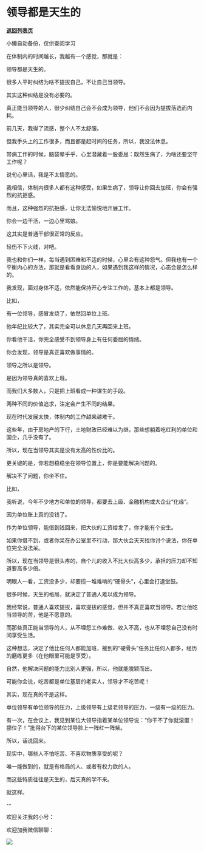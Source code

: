 # 领导都是天生的

[**返回列表页**](/gzh/费曼的小茶馆)

小懒自动备份，仅供查阅学习

在体制内的时间越长，我越有一个感觉，那就是：  

领导都是天生的。

很多人平时纠结为啥不提拔自己，不让自己当领导。

其实这种纠结是没有必要的。  

真正能当领导的人，很少纠结自己会不会成为领导，他们不会因为提拔落选而内耗。

前几天，我得了流感，整个人不太舒服。

但我手头上的工作很多，而且都是赶时间的任务，所以，我没法休息。  

带病工作的时候，脑袋晕乎乎，心里潜藏着一股委屈：既然生病了，为啥还要坚守工作呢？

说句心里话，我是不太情愿的。  

我相信，体制内很多人都有这种感受，如果生病了，领导让你回去加班，你会有强烈的抗拒感。  

而且，这种强烈的抗拒感，让你无法愉悦地开展工作。  

你会一边干活，一边心里骂娘。  

这其实是普通干部很正常的反应。

轻伤不下火线，对吧。  

我也和你们一样，每当遇到困难和不适的时候，心里会有这种怨气。但我也有一个平衡内心的方法，那就是看看身边的人，如果遇到我这样的情况，心态会是怎么样的。  

我发现，面对身体不适，依然能保持开心专注工作的，基本上都是领导。

比如，

有一位领导，感冒发烧了，依然回单位上班。

他年纪比较大了，其实完全可以休息几天再回来上班。  

你看他干活，你完全感受不到领导身上有任何委屈的情绪。

你会发现，领导是真正喜欢做事情的。

领导之所以是领导。

是因为领导真的喜欢上班。

而我们大多数人，只是把上班看成一种谋生的手段。

两种不同的价值追求，注定会产生不同的结果。

现在时代发展太快，体制内的工作越来越难干。  

这些年，由于房地产的下行，土地财政已经难以为继，那些想躺着吃红利的单位和国企，几乎没有了。  

所以，现在当领导其实是没有太高的性价比的。

更关键的是，你若想稳稳坐在领导位置上，你是要能解决问题的。  

解决不了问题，你坐不住。

比如，  

我听说，今年不少地方和单位的领导，都要去上级、金融机构或大企业“化缘”。

因为单位账上真的没钱了。

作为单位领导，能借到钱回来，把大伙的工资给发了，你才能有个安生。  

如果你借不到，或者你呆在办公室里不行动，那大伙会天天找你讨个说法，你在单位完全没法呆。

所以，现在当领导是很头疼的，自个儿的收入不比大伙高多少，承担的压力却不知道要高多少倍。  

明眼人一看，工资没多少，却要揽一堆难啃的“硬骨头”，心里会打退堂鼓。  

很多时候，天生的格局，就决定了普通人难以成为领导。  

我经常说，普通人喜欢提拔，喜欢提拔的感觉，但并不真正喜欢当领导。若让他吃当领导的苦，他是不愿意的。  

而那些真正能当领导的人，从不埋怨工作难做、收入不高，也从不埋怨自己没有时间享受生活。  

这种想法，决定了他比任何人都能加班，接到的“硬骨头”任务比任何人都多，经历的磨练更多（在他眼里可能是享受）。  

自然，他解决问题的能力比别人更强，所以，他就能脱颖而出。

可能你会说，吃苦都是单位基层的老实人，领导才不吃苦呢！  

其实，现在真的不是这样。  

单位领导有单位领导的压力，上级领导有上级老领导的压力，一级有一级的压力。  

有一次，在会议上，我见到某位大领导指着某单位领导说：“你干不了你就滚蛋！挪位子！”批得台下的某位领导脸上一阵红一阵紫。  

所以，话说回来。  

现实中，哪些人不怕吃苦、不喜欢物质享受的呢？  

唯一能做到的，就是有格局的人、或者有权力欲的人。  

而这些特质往往是天生的，后天真的学不来。

就这样。  

\--  

欢迎关注我的小号：  

欢迎加我微信聊聊：

![](https://mmbiz.qpic.cn/mmbiz_jpg/4ufdCXwkRAogiaBPlLVvMdhW25OKOspeLKicEd7LtibnPG1m66ljicjv5q7W5uHrPrOnhOiaExezAKMkAnQpKcBBLMw/640?wx_fmt=jpeg&from;=appmsg)

  

